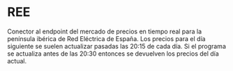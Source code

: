 # REE
Conector al endpoint del mercado de precios en tiempo real para la península ibérica de Red Eléctrica de España.
Los precios para el día siguiente se suelen actualizar pasadas las 20:15 de cada día. Si el programa se actualiza antes de las 20:30 entonces se devuelven los precios del día actual.
